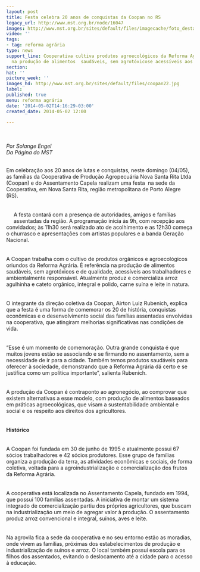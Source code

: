 ```yaml
---
layout: post
title: Festa celebra 20 anos de conquistas da Coopan no RS
legacy_url: http://www.mst.org.br/node/16047
images: http://www.mst.org.br/sites/default/files/imagecache/foto_destaque/coopan22.jpg
video: ''
tags:
- tag: reforma agrária
type: news
support_line: Cooperativa cultiva produtos agroecológicos da Reforma Agrária. É referência
  na produção de alimentos  saudáveis, sem agrotóxicose acessíveis aos trabalhadores.
section: 
hat: ''
picture_week: ''
images_hd: http://www.mst.org.br/sites/default/files/coopan22.jpg
label: 
published: true
menu: reforma agrária
date: '2014-05-02T14:16:29-03:00'
created_date: 2014-05-02 12:00

---
```

<p><br><br><em>Por Solange Engel<br>Da Página do MST</em></p><p><br>Em celebração aos 20 anos de lutas e conquistas, neste domingo (04/05), as famílias da Cooperativa de Produção Agropecuária Nova Santa Rita Ltda (Coopan) e do Assentamento Capela realizam uma festa&nbsp; na sede da Cooperativa, em Nova Santa Rita, região metropolitana de Porto Alegre (RS).<br><br><br><img style="margin: 10px; float: left;" src="http://www.mst.org.br/sites/default/files/coopan.jpg" alt="">A festa contará com a presença de autoridades, amigos e famílias assentadas da região. A programação inicia às 9h, com recepção aos convidados; às 11h30 será realizado ato de acolhimento e as 12h30 começa o churrasco e apresentações com artistas populares e a banda Geração Nacional.<br><br><br>A Coopan trabalha com o cultivo de produtos orgânicos e agroecológicos oriundos da Reforma Agrária. É referência na produção de alimentos saudáveis, sem agrotóxicos e de qualidade, acessíveis aos trabalhadores e ambientalmente responsável. Atualmente produz e comercializa arroz agulhinha e cateto orgânico, integral e polido, carne suína e leite in natura.<br><br><br>O integrante da direção coletiva da Coopan, Airton Luiz Rubenich, explica que a festa é uma forma de comemorar os 20 de história, conquistas econômicas e o desenvolvimento social das famílias assentadas envolvidas na cooperativa, que atingiram melhorias significativas nas condições de vida.<br><br><br>“Esse é um momento de comemoração. Outra grande conquista é que muitos jovens estão se associando e se firmando no assentamento, sem a necessidade de ir para a cidade. Também temos produtos saudáveis para oferecer à sociedade, demonstrando que a Reforma Agrária dá certo e se justifica como um política importante”, salienta Rubenich.<br><br><br>A produção da Coopan é contraponto ao agronegócio, ao comprovar que existem alternativas a esse modelo, com produção de alimentos baseados em práticas agroecológicas, que visam a sustentabilidade ambiental e social e os respeito aos direitos dos agricultores.<br><strong><br><img style="margin: 10px; float: right;" src="http://www.mst.org.br/sites/default/files/a-coopan.jpg" alt=""><br>Histórico</strong><br><br><br>A Coopan foi fundada em 30 de junho de 1995 e atualmente possui 67 sócios trabalhadores e 42 sócios produtores. Esse grupo de famílias organiza a produção da terra, as atividades econômicas e sociais, de forma coletiva, voltada para a agroindustrialização e comercialização dos frutos da Reforma Agrária.<br><br><br>A cooperativa está localizada no Assentamento Capela, fundado em 1994, que possui 100 famílias assentadas. A iniciativa de montar um sistema integrado de comercialização partiu dos próprios agricultores, que buscam na industrialização um meio de agregar valor à produção. O assentamento produz arroz convencional e integral, suínos, aves e leite.<br><br><br>Na agrovila fica a sede da cooperativa e no seu entorno estão as moradias, onde vivem as famílias, próximas dos estabelecimentos de produção e industrialização de suínos e arroz. O local também possui escola para os filhos dos assentados, evitando o deslocamento até a cidade para o acesso à educação.</p>
